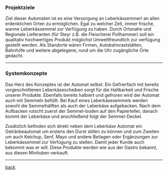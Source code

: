 

### Projektziele

Ziel dieser Automaten ist es eine Versorgung an Leberkässemmerl an allen erdenklichen Orten zu ermöglichen. Egal zu welcher Zeit, immer frische, warme Leberkässemmel zur Verfügung zu haben.
Durch Ortsnahe und Regionale Lieferanten (für Steyr z.B. die Fleischerei Pollhammer) soll ein qualitativ hochwertiges Produkt möglichst Umweltfreundlich zur verfügung gestellt werden.
Als Standorte wären Firmen, Autobahnraststätten, Bahnhöfe und weitere abgelegene, rund um die Uhr zugängliche Orte gedacht.


---

### Systemkonzepte

Das Herz des Konzeptes ist der Automat selbst. Ein Gefrierfach mit bereits vorgeschnittenen Leberkäsescheiben sorgt für die Haltbarkeit und Frische unserer Produkte. Ebenfalls bereits halbiert und gefroren wird der Automat auch mit Semmeln befüllt. Bei Kauf eines Leberkäsesemmels werden sowohl die Semmelhälften als auch der Leberkäse aufgebacken. Nach dem Aufbacken rutscht zuerst der Semmel-boden auf den Papierteller, danach kommt der Leberkäse und anschließend folgt der Semmel-Deckel.

Zusätzlich befinden sich direkt neben dem Leberkäse Automat ein Getränkeautomat um erstens den Durst stillen zu können und zum Zweiten um auch Ketchup, Senf, Mayo und andere Beilagen oder Ergänzungen zur Leberkässemmel zur Verfügung zu stellen. Damit jeder Kunde auch bekommt was er will.
Diese Produkte werden wie aus der Gastro bekannt, aus diesen Minituben verkauft. 

---

[back](2.Deckblatt.md)